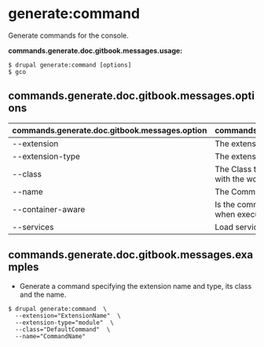 # generate:command
Generate commands for the console.

**commands.generate.doc.gitbook.messages.usage:**
```
$ drupal generate:command [options]
$ gco  
```

## commands.generate.doc.gitbook.messages.options
commands.generate.doc.gitbook.messages.option | commands.generate.doc.gitbook.messages.details
-------|-------------
--extension | The extension name.
--extension-type | The extension type.
--class | The Class that describes the command. (Must end with the word 'Command').
--name | The Command name.
--container-aware | Is the command aware of the drupal site installation when executed
--services | Load services from the container.

## commands.generate.doc.gitbook.messages.examples
* Generate a command specifying the extension name and type, its class and the name.
```
$ drupal generate:command  \
  --extension="ExtensionName"  \
  --extension-type="module"  \
  --class="DefaultCommand"  \
  --name="CommandName"
```
